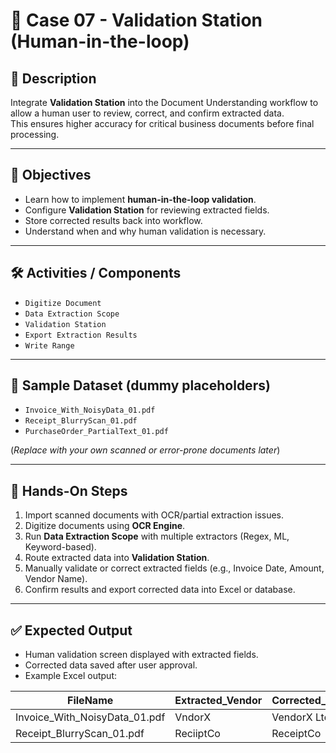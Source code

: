 # 📂 Case 07 - Validation Station (Human-in-the-loop)

## 📄 Description
Integrate **Validation Station** into the Document Understanding workflow to allow a human user to review, correct, and confirm extracted data.  
This ensures higher accuracy for critical business documents before final processing.

---

## 🎯 Objectives
- Learn how to implement **human-in-the-loop validation**.  
- Configure **Validation Station** for reviewing extracted fields.  
- Store corrected results back into workflow.  
- Understand when and why human validation is necessary.  

---

## 🛠️ Activities / Components
- `Digitize Document`  
- `Data Extraction Scope`  
- `Validation Station`  
- `Export Extraction Results`  
- `Write Range`  

---

## 📂 Sample Dataset (dummy placeholders)
- `Invoice_With_NoisyData_01.pdf`  
- `Receipt_BlurryScan_01.pdf`  
- `PurchaseOrder_PartialText_01.pdf`  

(*Replace with your own scanned or error-prone documents later*)

---

## 🚀 Hands-On Steps
1. Import scanned documents with OCR/partial extraction issues.  
2. Digitize documents using **OCR Engine**.  
3. Run **Data Extraction Scope** with multiple extractors (Regex, ML, Keyword-based).  
4. Route extracted data into **Validation Station**.  
5. Manually validate or correct extracted fields (e.g., Invoice Date, Amount, Vendor Name).  
6. Confirm results and export corrected data into Excel or database.  

---

## ✅ Expected Output
- Human validation screen displayed with extracted fields.  
- Corrected data saved after user approval.  
- Example Excel output:

| FileName                    | Extracted_Vendor | Corrected_Vendor | Extracted_Amount | Corrected_Amount |
|------------------------------|------------------|------------------|------------------|------------------|
| Invoice_With_NoisyData_01.pdf | VndorX          | VendorX Ltd      | 100              | 100              |
| Receipt_BlurryScan_01.pdf     | ReciiptCo       | ReceiptCo        | 55               | 55               |

